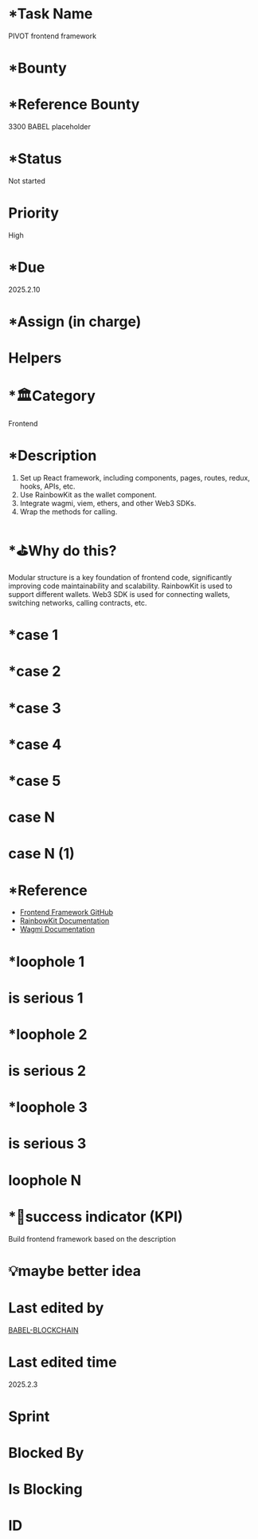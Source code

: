 # \*Task Name

PIVOT frontend framework

# \*Bounty

# \*Reference Bounty

3300 BABEL placeholder

# \*Status

Not started

# Priority

High

# \*Due

2025.2.10

# \*Assign (in charge)

# Helpers

# \*🏛Category

Frontend

# \*Description

1. Set up React framework, including components, pages, routes, redux, hooks, APIs, etc.
2. Use RainbowKit as the wallet component.
3. Integrate wagmi, viem, ethers, and other Web3 SDKs.
4. Wrap the methods for calling.

# \*⛳️Why do this?

Modular structure is a key foundation of frontend code, significantly improving code maintainability and scalability. RainbowKit is used to support different wallets. Web3 SDK is used for connecting wallets, switching networks, calling contracts, etc.

# \*case 1

# \*case 2

# \*case 3

# \*case 4

# \*case 5

# case N

# case N (1)

# \*Reference

-   [Frontend Framework GitHub](https://github.com/Helton-AI/front-end-framework)
-   [RainbowKit Documentation](https://www.rainbowkit.com/docs/installation)
-   [Wagmi Documentation](https://wagmi.sh/react/getting-started)

# \*loophole 1

# is serious 1

# \*loophole 2

# is serious 2

# \*loophole 3

# is serious 3

# loophole N

# \*🎯success indicator (KPI)

Build frontend framework based on the description

# 💡maybe better idea

# Last edited by

[BABEL-BLOCKCHAIN](https://github.com/BABEL-BLOCKCHAIN)

# Last edited time

2025.2.3

# Sprint

# Blocked By

# Is Blocking

# ID
